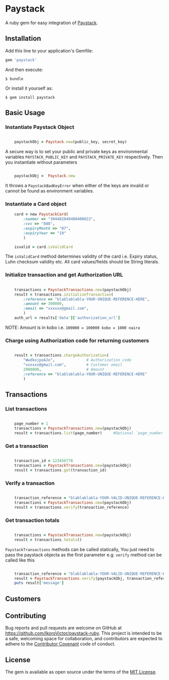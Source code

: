 # Paystack


A ruby gem for easy integration of [Paystack](https://paystack.co/).


## Installation

Add this line to your application's Gemfile:

```ruby
gem 'paystack'
```

And then execute:

    $ bundle

Or install it yourself as:

    $ gem install paystack

## Basic Usage



### Instantiate Paystack Object

```ruby

    paystackObj = Paystack.new(public_key, secret_key)

```

A secure way is to set your public and private keys as environmental variables `PAYSTACK_PUBLIC_KEY` and `PAYSTACK_PRIVATE_KEY` respectively. Then you instantiate without parameters

```ruby

	paystackObj =  Paystack.new

```
It throws a `PaystackBadKeyError` when either of the keys are invalid or cannot be found as environment variables.



### Instantiate a Card object

```ruby
	card = new PaystackCard(
		:number => "304402040400400022", 
		:cvc => "888", 
		:expiryMonth => "07",
		:expiryYear => "19"
		)

	isvalid = card.isValidCard
```
The `isValidCard` method determines validity of the card i.e. Expiry status, Luhn checksum validity etc.
All card values/fields should be String literals.



### Initialize transaction and get Authorization URL 

```ruby

	transactions = PaystackTransactions.new(paystackObj)
	result = transactions.initializeTransaction(
		:reference => "blablablabla-YOUR-UNIQUE-REFERENCE-HERE",
		:amount => 300000,
		:email => "xxxxxx@gmail.com",
		)
	auth_url = results['data']['authorization_url']
```
NOTE: Amount is in kobo i.e. `100000 = 100000 kobo = 1000 naira`



### Charge using Authorization code for returning customers

```ruby

	result = transactions.chargeAuthorization(
		"WwdkojpoAJo", 				# Authorization code
		"xxxxxx@gmail.com", 		# Customer email
		2000000, 					# Amount
		:reference => "blablablabla-YOUR-UNIQUE-REFERENCE-HERE"
		)
```



## Transactions



### List transactions

```ruby

	page_number = 1
	transactions = PaystackTransactions.new(paystackObj)
	result = transactions.list(page_number) 	#Optional `page_number` parameter 

```

### Get a transaction

```ruby

	transaction_id = 123456778
	transactions = PaystackTransactions.new(paystackObj)
	result = transactions.get(transaction_id) 

```

### Verify a transaction

```ruby

	transaction_reference = "blablablabla-YOUR-VALID-UNIQUE-REFERENCE-HERE"
	transactions = PaystackTransactions.new(paystackObj)
	result = transactions.verify(transaction_reference) 

```


### Get transaction totals

```ruby

	transactions = PaystackTransactions.new(paystackObj)
	result = transactions.totals() 

```

`PaystackTransactions` methods can be called statically, You just need to pass the paystack objecta as the first parameter  e.g. `verify` method  can be called like this


```ruby

	transaction_reference = "blablablabla-YOUR-VALID-UNIQUE-REFERENCE-HERE"
	result = PaystackTransactions.verify(paystackObj, transaction_reference)
	puts result['message']

```


## Customers





## Contributing

Bug reports and pull requests are welcome on GitHub at https://github.com/IkoroVictor/paystack-ruby. This project is intended to be a safe, welcoming space for collaboration, and contributors are expected to adhere to the [Contributor Covenant](http://contributor-covenant.org) code of conduct.


## License

The gem is available as open source under the terms of the [MIT License](http://opensource.org/licenses/MIT).

